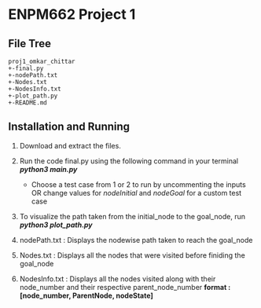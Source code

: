 # **ENPM662 Project 1**

## **File Tree**

```text
proj1_omkar_chittar
+-final.py
+-nodePath.txt
+-Nodes.txt
+-NodesInfo.txt
+-plot_path.py
+-README.md
```

## **Installation and Running**

1. Download and extract the files.

2. Run the code final.py using the following command in your terminal
    ***python3 main.py***
    - Choose a test case from 1 or 2 to run by uncommenting the inputs OR change values for *nodeInitial* and *nodeGoal* for a custom test case 

3. To visualize the path taken from the initial_node to the goal_node, run
    ***python3 plot_path.py***

4. nodePath.txt : Displays the nodewise path taken to reach the goal_node

5. Nodes.txt : Displays all the nodes that were visited before finiding the goal_node

6. NodesInfo.txt : Displays all the nodes visited along with their node_number and their respective parent_node_number
    **format : [node_number, ParentNode, nodeState]**          